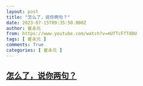 ```yaml
---
layout: post
title: "怎么了，说你两句？"
date: 2023-07-15T09:35:50.000Z
author: 崔永元
from: https://www.youtube.com/watch?v=mUfTcFfTdBU
tags: [ 崔永元 ]
comments: True
categories: [ 崔永元 ]
---
```

<!--1689413750000-->
[怎么了，说你两句？](https://www.youtube.com/watch?v=mUfTcFfTdBU)
------

<div>

</div>
